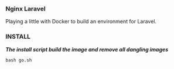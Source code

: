 ### Nginx Laravel

Playing a little with Docker to build an environment for Laravel.

### INSTALL

***The install script build the image and remove all dangling images***
```
bash go.sh
```
